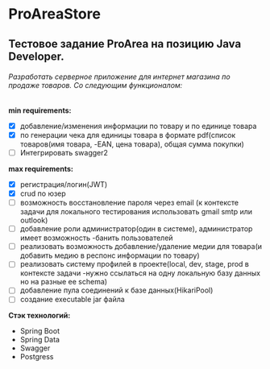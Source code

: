 # ProAreaStore
## Тестовое задание ProArea на позицию Java Developer.
###### Разработать серверное приложение для интернет магазина по продаже товаров. Со следующим функционалом:
**min requirements:**
- [x] добавление/изменения информации по товару и по единице товара
- [x] по генерации чека для единицы товара в формате pdf(список товаров(имя товара, -EAN, цена товара), общая сумма покупки)
- [ ] Интегрировать swagger2

**max requirements:**
- [x] регистрация/логин(JWT)
- [x] crud по юзер
- [ ] возможность восстановление пароля через email (к контексте задачи для локального тестирования использовать gmail smtp или outlook)
- [ ] добавление роли администратор(один в системе), администратор имеет возможность -банить пользователей
- [ ] реализовать возможность добавление/удаление медии для товара(и добавить медию в респонс информации по товару)
- [ ] реализовать систему профилей в проекте(local, dev, stage, prod в контексте задачи -нужно ссылаться на  одну локальную базу данных но на разные ее schema)
- [ ] добавление пула соединений к базе данных(HikariPool)
- [ ] создание executable jar файла

**Стэк технологий:**
- Spring Boot
- Spring Data
- Swagger
- Postgress
